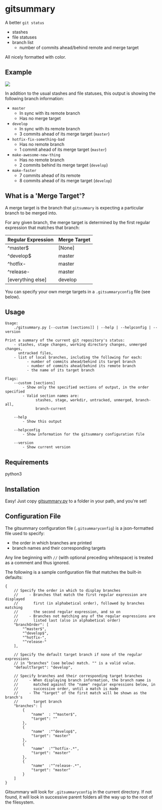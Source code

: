 # gitsummary

A better `git status`
- stashes
- file statuses
- branch list
    - number of commits ahead/behind remote and merge target

All nicely formatted with color.

## Example
![][defaultOutput]

In addition to the usual stashes and file statuses, this output is showing the
following branch information:

- `master`
    - In sync with its remote branch
    - Has no merge target
- `develop`
    - In sync with its remote branch
    - 3 commits ahead of its merge target (`master`)
- `hotfix-fix-something-bad`
    - Has no remote branch
    - 1 commit ahead of its merge target (`master`)
- `make-awesome-new-thing`
    - Has no remote branch
    - 2 commits behind its merge target (`develop`)
- `make-faster`
    - 7 commits ahead of its remote
    - 8 commits ahead of its merge target (`develop`)

## What is a 'Merge Target'?
A merge target is the branch that `gitsummary` is expecting a particular branch
to be merged into.

For any given branch, the merge target is determined by the first regular
expression that matches that branch:

Regular Expression  | Merge Target
------------------- | ------------
^master$            |   [None]
^develop$           |   master
^hotfix-            |   master
^release-           |   master
[everything else]   |   develop

You can specify your own merge targets in a `.gitsummaryconfig` file
(see below).

## Usage
```
Usage:
    ./gitsummary.py [--custom [sections]] | --help | --helpconfig | --version

Print a summary of the current git repository's status:
    - stashes, stage changes, working directory changes, unmerged changes,
      untracked files,
    - list of local branches, including the following for each:
          - number of commits ahead/behind its target branch
          - number of commits ahead/behind its remote branch
          - the name of its target branch

Flags:
    --custom [sections]
        - Show only the specified sections of output, in the order specified
        - Valid section names are:
              stashes, stage, workdir, untracked, unmerged, branch-all,
              branch-current

    --help
        - Show this output

    --helpconfig
        - Show information for the gitsummary configuration file

    --version
        - Show current version
```

## Requirements
python3

## Installation
Easy! Just copy [gitsummary.py][gitsummaryScript]
to a folder in your path, and you're set!

## Configuration File
The gitsummary configuration file (`.gitsummaryconfig`) is a json-formatted
file used to specify:

- the order in which branches are printed
- branch names and their corresponding targets

Any line beginning with `//` (with optional preceding whitespace) is treated as
a comment and thus ignored.

The following is a sample configuration file that matches the built-in defaults:
```
{
    // Specify the order in which to display branches
    //     - Branches that match the first regular expression are displayed
    //       first (in alphabetical order), followed by branches matching
    //       the second regular expression, and so on
    //     - Branches not matching any of the regular expressions are
    //       listed last (also in alphabetical order)
    "branchOrder": [
        "^master$",
        "^develop$",
        "^hotfix-",
        "^release-"
    ],

    // Specify the default target branch if none of the regular expressions
    // in "branches" (see below) match. "" is a valid value.
    "defaultTarget": "develop",

    // Specify branches and their corresponding target branches
    //     - When displaying branch information, the branch name is
    //       matched against the "name" regular expressions below, in
    //       successive order, until a match is made
    //     - The "target" of the first match will be shown as the branch's
    //       target branch
    "branches": [
        {
            "name"  : "^master$",
            "target": ""
        },
        {
            "name"  :"^develop$",
            "target": "master"
        },
        {
            "name"  :"^hotfix-.*",
            "target": "master"
        },
        {
            "name"  :"^release-.*",
            "target": "master"
        }
    ]
}
```
Gitsummary will look for `.gitsummaryconfig` in the current directory. If
not found, it will look in successive parent folders all the way up to the root
of the filesystem.

[defaultOutput]: https://raw.githubusercontent.com/glenreesor/gitsummary/master/doc/output.default.png

[gitsummaryScript]: https://raw.githubusercontent.com/glenreesor/gitsummary/master/gitsummary.py